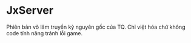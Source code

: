 # JxServer
Phiên bản võ lâm truyền kỳ nguyên gốc của TQ. Chỉ việt hóa chứ không code tính năng tránh lỗi game.
